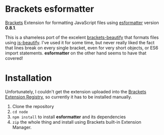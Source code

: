 # Brackets esformatter
[Brackets](http://brackets.io/) Extension for formatting JavaScript files using [esformatter](https://github.com/millermedeiros/esformatter) version **0.8.1**.

This is a shameless port of the excelent [brackets-beautify](https://github.com/Hirse/brackets-beautify) that formats files using [js-beautify](https://github.com/beautify-web/js-beautify). I've used it for some time, but never really liked the fact that lines break on every single bracket, even for very short objects, or ES6 import statements. **esformatter** on the other hand seems to have that covered!

# Installation
Unfortunately, I couldn't get the extension uploaded into the [Brackets Extension Registry](https://brackets-registry.aboutweb.com/), so currently it has to be installed manually. 

1. Clone the repository
2. `cd node`
3. `npm install` to install **esformatter** and its dependencies
4. `zip` the whole thing and install using Brackets built-in Extension Manager.
